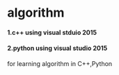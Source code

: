 # algorithm
#### 1.c++ using visual stduio 2015
#### 2.python using visual studio 2015
for learning algorithm in C++,Python


